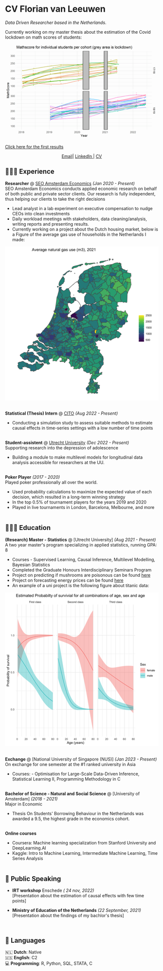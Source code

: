 # CV Florian van Leeuwen

_Data Driven Researcher based in the Netherlands_. <br>

 Currently working on my master thesis about the estimation of the Covid lockdown on math scores of students: <br>

![Testing](/Figs/test.png) <br>

<a href="./pdf/Midway_Report_Florian_van_Leeuwen.pdf" target="_blank"> Click here for the first results</a>

<p style="text-align: center;"><a 
href="mailto:floriandammesvanleeuwen@gmail.com?subject=Let's get coffee :)">Email</a>| <a href = "https://www.linkedin.com/in/f-van-leeuwen/" target = "_blank"> LinkedIn </a> | <a href="./pdf/CV_Florian_van_Leeuwen-8.pdf" target="_blank"> CV</a></p>


## 👩🏼‍💻 Experience

**Researcher** @ [SEO Amsterdam Economics](https://www.seo.nl/en/) _(Jan 2020 - Present)_ <br>
SEO Amsterdam Economics conducts applied economic research on behalf of both public and private sector clients. Our research is fully independent, thus helping our clients to take the right decisions
  - Lead analyst in a lab experiment on executive compensation to nudge CEOs into clean investments
  - Daily workload meetings with stakeholders, data cleaning/analysis, writing reports and presenting results.
  - Currently working on a project about the Dutch housing market, below is a Figure of the average gas use of households in the Netherlands I made:

  ![Test2](/Figs/Geom_data.png)
<br><br>

**Statistical (Thesis) Intern** @ [CITO](https://www.cito.com) _(Aug 2022 - Present)_ <br>
  - Conducting a simulation study to assess suitable methods to estimate causal effects in time-series settings with a low number of time points
<br><br>

**Student-assistent** @ [Utrecht University](https://www.uu.nl/en) _(Dec 2022 - Present)_ <br>
Supporting research into the depression of adolescence
 - Building a module to make multilevel models for longitudinal data analysis accessible for researchers at the UU.
  <br><br>

**Poker Player**  _(2017 -  2020)_ <br>
Played poker professionally all over the world. 
  - Used probability calculations to maximize the expected value of each decision, which resulted in a long-term winning strategy
  - In the top 0.5% of tournament players for the years 2019 and 2020
  - Played in live tournaments in London, Barcelona, Melbourne, and more
  <br><br>

## 👩🏼‍🎓 Education
**(Research) Master - Statistics** @ [Utrecht University] _(Aug 2021 - Present)_<br>
A two year master's program specializing in applied statistics, running GPA: 8
  - Courses - Supervised Learning, Causal Inference, Multilevel Modelling, Bayesian Statistics
  - Completed the Graduate Honours Interdisciplinary Seminars Program
  - Project on predicting if mushrooms are poisonous can be found [here](https://github.com/Fdvanleeuwen/Getting-High-or-Die)
  - Project on forecasting energy prices can be found [here](https://github.com/Fdvanleeuwen/Energy-Price-Forecasting) 
   - An example of a uni project is the following figure about titanic data:

   ![Test3](/Figs/titanic.png) 
  <br><br>

**Exchange** @ [National University of Singapore (NUS)] _(Jan 2023 - Present)_ <br>
On exchange for one semester at the #1 ranked university in Asia
  - Courses: - Optimisation for Large-Scale Data-Driven Inference, Statistical Learning II, Programming Methodology in C
  <br><br>

**Bachelor of Science - Natural and Social Science** @ [University of Amsterdam] _(2018 - 2021)_<br>
Major in Economic
  - Thesis On Students' Borrowing Behaviour in the Netherlands was awarded a 9.5, the highest grade in the economics cohort.
  <br><br>

**Online courses** <br>
  - Coursera: Machine learning specialization from Stanford University and DeepLearning.AI
  - Kaggle: Intro to Machine Learning, Intermediate Machine Learning, Time Series Analysis
  <br><br>
  

## 🎤 Public Speaking

- **IRT workshop** Enschede _( 24 nov, 2022)_
<br>[Presentation about the estimation of causal effects with few time points]<br>

- **Ministry of Education of the Netherlands** _(22 September, 2021)_
<br>[Presentation about the findings of my bachlor's thesis]<br>
<br>
  
## 💬 Languages

🇳🇱 **Dutch**: Native<br>
🇺🇸 **English**: C2 <br>
💻 **Programming**:  R, Python, SQL, STATA, C
<br><br>
